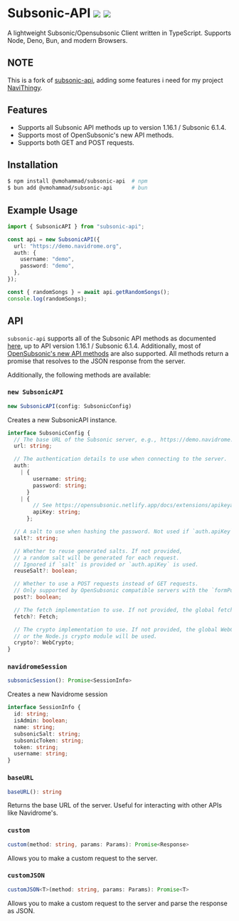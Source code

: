 # Subsonic-API <a href="https://www.npmjs.com/package/subsonic-api"><img src="https://img.shields.io/npm/v/subsonic-api?style=flat&colorA=000000&colorB=efefef"/></a> <a href="https://github.com/explodingcamera/subsonic-api/actions/workflows/test.yml"><img src="https://img.shields.io/github/actions/workflow/status/explodingcamera/subsonic-api/test.yml?branch=main&style=flat&colorA=000000"/></a>

A lightweight Subsonic/Opensubsonic Client written in TypeScript. Supports Node, Deno, Bun, and modern Browsers.

## NOTE

This is a fork of [subsonic-api](https://github.com/explodingcamera/subsonic-api), adding some features i need for my project [NaviThingy](https://github.com/vMohammad24/NaviThingy).

## Features

- Supports all Subsonic API methods up to version 1.16.1 / Subsonic 6.1.4.
- Supports most of OpenSubsonic's new API methods.
- Supports both GET and POST requests.

## Installation

```bash
$ npm install @vmohammad/subsonic-api  # npm
$ bun add @vmohammad/subsonic-api      # bun
```

## Example Usage

```ts
import { SubsonicAPI } from "subsonic-api";

const api = new SubsonicAPI({
  url: "https://demo.navidrome.org",
  auth: {
    username: "demo",
    password: "demo",
  },
});

const { randomSongs } = await api.getRandomSongs();
console.log(randomSongs);
```

## API

`subsonic-api` supports all of the Subsonic API methods as documented [here](http://www.subsonic.org/pages/api.jsp), up to API version 1.16.1 / Subsonic 6.1.4. Additionally, most of [OpenSubsonic's new API methods](https://opensubsonic.netlify.app/) are also supported.
All methods return a promise that resolves to the JSON response from the server.

Additionally, the following methods are available:

### `new SubsonicAPI`

```ts
new SubsonicAPI(config: SubsonicConfig)
```

Creates a new SubsonicAPI instance.

```ts
interface SubsonicConfig {
  // The base URL of the Subsonic server, e.g., https://demo.navidrome.org.
  url: string;

  // The authentication details to use when connecting to the server.
  auth:
    | {
        username: string;
        password: string;
      }
    | {
        // See https://opensubsonic.netlify.app/docs/extensions/apikeyauth/
        apiKey: string;
      };

  // A salt to use when hashing the password. Not used if `auth.apiKey` is provided.
  salt?: string;

  // Whether to reuse generated salts. If not provided,
  // a random salt will be generated for each request.
  // Ignored if `salt` is provided or `auth.apiKey` is used.
  reuseSalt?: boolean;

  // Whether to use a POST requests instead of GET requests.
  // Only supported by OpenSubsonic compatible servers with the `formPost` extension.
  post?: boolean;

  // The fetch implementation to use. If not provided, the global fetch will be used.
  fetch?: Fetch;

  // The crypto implementation to use. If not provided, the global WebCrypto object
  // or the Node.js crypto module will be used.
  crypto?: WebCrypto;
}
```

### `navidromeSession`

```ts
subsonicSession(): Promise<SessionInfo>
```

Creates a new Navidrome session

```ts
interface SessionInfo {
  id: string;
  isAdmin: boolean;
  name: string;
  subsonicSalt: string;
  subsonicToken: string;
  token: string;
  username: string;
}
```

### `baseURL`

```ts
baseURL(): string
```

Returns the base URL of the server. Useful for interacting with other APIs like Navidrome's.

### `custom`

```ts
custom(method: string, params: Params): Promise<Response>
```

Allows you to make a custom request to the server.

### `customJSON`

```ts
customJSON<T>(method: string, params: Params): Promise<T>
```

Allows you to make a custom request to the server and parse the response as JSON.
